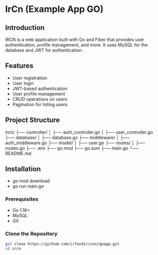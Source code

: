 # IrCn (Example App GO)

## Introduction

IRCN is a web application built with Go and Fiber that provides user authentication, profile management, and more. It uses MySQL for the database and JWT for authentication.

## Features

- User registration
- User login
- JWT-based authentication
- User profile management
- CRUD operations on users
- Pagination for listing users

## Project Structure

ircn/
├── controller/
│   ├── auth_controller.go
│   ├── user_controller.go
├── database/
│   ├── database.go
├── middleware/
│   ├── auth_middleware.go
├── model/
│   ├── user.go
├── routes/
│   ├── routes.go
├── .env
├── go.mod
├── go.sum
├── main.go
└── README.md


## Installation
- go mod download
- go run main.go


### Prerequisites

- Go 1.16+
- MySQL
- Git

### Clone the Repository

```sh
git clone https://github.com/irfandiricon/goapp.git
cd ircn
